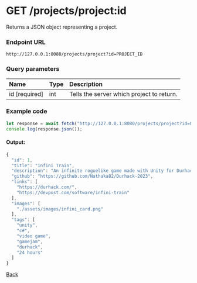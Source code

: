 # GET /projects/project:id
Returns a JSON object representing a project.
### Endpoint URL
`http://127.0.0.1:8080/projects/project?id=PROJECT_ID`
### Query parameters
| Name              | Type    | Description |
| :---------------- | :------ | :---------- |
| id [required] | int  | Tells the server which project to return.|

### Example code
```js
let response = await fetch("http://127.0.0.1:8080/projects/project?id=0");
console.log(response.json());
```
#### Output:
```js
{
  "id": 1,
  "title": "Infini Train",
  "description": "An infinite roguelike game made with Unity for Durhack 2023.",
  "github": "https://github.com/Nathaka82/Durhack-2023",
  "links": [
    "https://durhack.com/",
    "https://devpost.com/software/infini-train"
  ],
  "images": [
    "./assets/images/infini_card.png"
  ],
  "tags": [
    "unity",
    "c#",
    "video game",
    "gamejam",
    "durhack",
    "24 hours"
  ]
}
```
[Back](../projects_api.md)